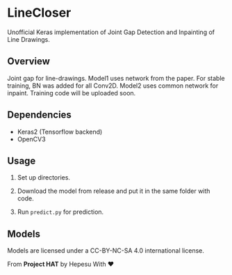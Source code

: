 # LineCloser
Unofficial Keras implementation of Joint Gap Detection and Inpainting of Line Drawings.

## Overview
Joint gap for line-drawings. Model1 uses network from the paper. For stable training, BN was added for all Conv2D. Model2 uses common network for inpaint. Training code will be uploaded soon.

## Dependencies
* Keras2 (Tensorflow backend)
* OpenCV3

## Usage
1. Set up directories.

2. Download the model from release and put it in the same folder with code.

3. Run `predict.py` for prediction.

## Models
Models are licensed under a CC-BY-NC-SA 4.0 international license.

From **Project HAT** by Hepesu With :heart: